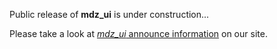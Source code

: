 Public release of **mdz_ui** is under construction...

Please take a look at [*mdz_ui* announce information] on our site.

[*mdz_ui* announce information]: https://maxdz.com/mdz_ui.html
